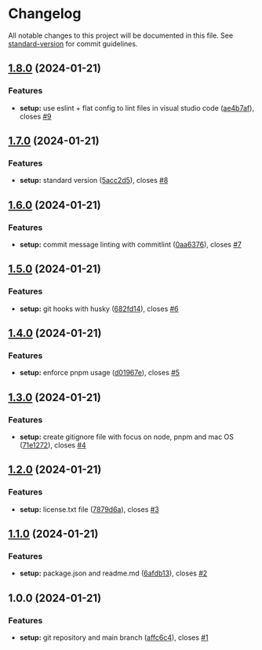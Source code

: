 # Changelog

All notable changes to this project will be documented in this file. See [standard-version](https://github.com/conventional-changelog/standard-version) for commit guidelines.

## [1.8.0](https://github.com/erichosick/hela-template-canonical/compare/v1.7.0...v1.8.0) (2024-01-21)


### Features

* **setup:** use eslint + flat config to lint files in visual studio code ([ae4b7af](https://github.com/erichosick/hela-template-canonical/commit/ae4b7af7c200605e25dce88bb6506d3799ae2187)), closes [#9](https://github.com/erichosick/hela-template-canonical/issues/9)

## [1.7.0](https://github.com/erichosick/hela-template-canonical/compare/v1.6.0...v1.7.0) (2024-01-21)


### Features

* **setup:** standard version ([5acc2d5](https://github.com/erichosick/hela-template-canonical/commit/5acc2d577e90073f9f770ea154983856a25ea0e0)), closes [#8](https://github.com/erichosick/hela-template-canonical/issues/8)

## [1.6.0](https://github.com/erichosick/hela-template-canonical/compare/v1.5.0...v1.6.0) (2024-01-21)


### Features

* **setup:** commit message linting with commitlint ([0aa6376](https://github.com/erichosick/hela-template-canonical/commit/0aa63763a4aa467bbad1d6898f14a0d1522e9d1c)), closes [#7](https://github.com/erichosick/hela-template-canonical/issues/7)

## [1.5.0](https://github.com/erichosick/hela-template-canonical/compare/v1.4.0...v1.5.0) (2024-01-21)


### Features

* **setup:** git hooks with husky ([682fd14](https://github.com/erichosick/hela-template-canonical/commit/682fd142b767804c7953099600af969040870cc4)), closes [#6](https://github.com/erichosick/hela-template-canonical/issues/6)

## [1.4.0](https://github.com/erichosick/hela-template-canonical/compare/v1.3.0...v1.4.0) (2024-01-21)


### Features

* **setup:** enforce pnpm usage ([d01967e](https://github.com/erichosick/hela-template-canonical/commit/d01967ed5c0469c65e41893bcb43072d3e4e2bc8)), closes [#5](https://github.com/erichosick/hela-template-canonical/issues/5)

## [1.3.0](https://github.com/erichosick/hela-template-canonical/compare/v1.2.0...v1.3.0) (2024-01-21)


### Features

* **setup:** create gitignore file with focus on node, pnpm and mac OS ([71e1272](https://github.com/erichosick/hela-template-canonical/commit/71e1272c906988ec01fa7b39b85cd7c036f4fea6)), closes [#4](https://github.com/erichosick/hela-template-canonical/issues/4)

## [1.2.0](https://github.com/erichosick/hela-template-canonical/compare/v1.1.0...v1.2.0) (2024-01-21)


### Features

* **setup:** license.txt file ([7879d6a](https://github.com/erichosick/hela-template-canonical/commit/7879d6a9d122963ed80242c465c4fd132d787e48)), closes [#3](https://github.com/erichosick/hela-template-canonical/issues/3)

## [1.1.0](https://github.com/erichosick/hela-template-canonical/compare/v1.0.0...v1.1.0) (2024-01-21)


### Features

* **setup:** package.json and readme.md ([6afdb13](https://github.com/erichosick/hela-template-canonical/commit/6afdb13e6778f65e5444a011f5835483e938b94b)), closes [#2](https://github.com/erichosick/hela-template-canonical/issues/2)

## 1.0.0 (2024-01-21)


### Features

* **setup:** git repository and main branch ([affc6c4](https://github.com/erichosick/hela-template-canonical/commit/affc6c4cc9397d0a4650ec03e90e9555dc84cad9)), closes [#1](https://github.com/erichosick/hela-template-canonical/issues/1)
